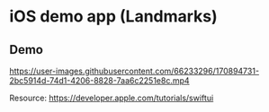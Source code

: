 # iOS demo app (Landmarks)

## Demo

https://user-images.githubusercontent.com/66233296/170894731-2bc5914d-74d1-4206-8828-7aa6c2251e8c.mp4



Resource: https://developer.apple.com/tutorials/swiftui
